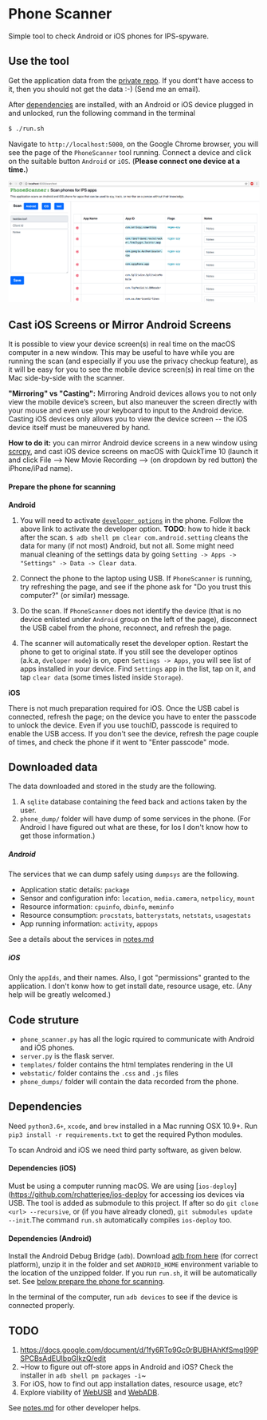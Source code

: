 # Phone Scanner
Simple tool to check Android or iOS phones for IPS-spyware.


## Use the tool
Get the application data from the [private repo](https://bitbucket.org/rchatterjee/appscraper/).
If you dont't have access to it, then you should not get the data :-) (Send me an email).

After [dependencies](#dependencies) are installed, with an Android or iOS device plugged in and
unlocked, run the following command in the terminal

```bash
$ ./run.sh
```

Navigate to `http://localhost:5000`, on the Google Chrome browser, you
will see the page of the `PhoneScanner` tool running.  Connect a
device and click on the suitable button `Android` or `iOS`. (**Please
connect one device at a time.**)

![Phone Scanner UI](webstatic/phone_scanner-ui.png "Phone Scanner UI")

## Cast iOS Screens or Mirror Android Screens 
It is possible to view your device screen(s) in real time on the macOS computer in a new window. This may be useful to have while you are running the scan (and especially if you use the privacy checkup feature), as it will be easy for you to see the mobile device screen(s) in real time on the Mac side-by-side with the scanner.

**"Mirroring" vs "Casting":** Mirroring Android devices allows you to not only view the mobile device’s screen, but also maneuver the screen directly with your mouse and even use your keyboard to input to the Android device. Casting iOS devices only allows you to view the device screen -- the iOS device itself must be maneuvered by hand.

**How to do it:** you can mirror Android device screens in a new window using [scrcpy](https://github.com/Genymobile/scrcpy), and cast iOS device screens on macOS with QuickTime 10 (launch it and click File --> New Movie Recording --> (on dropdown by red button) the iPhone/iPad name).

#### Prepare the phone for scanning
**Android**
1. You will need to activate [`developer options`](https://developer.android.com/studio/debug/dev-options.html)
in the phone. Follow the above link to activate the developer option.
**TODO**: how to hide it back after the scan.
`$ adb shell pm clear com.android.setting` cleans the data for  many (if not most) Android, but not all.
Some might need manual cleaning of the settings data by going `Setting -> Apps -> "Settings" -> Data -> Clear data`.

2. Connect the phone to the laptop using USB. If `PhoneScanner` is running, try
refreshing the page, and see if the phone ask for "Do you trust this computer?" (or similar)
message.
3. Do the scan.  If `PhoneScanner` does not identify the device (that is
no device enlisted under `Android` group on the left of the page),
disconnect the USB cabel from the phone, reconnect, and refresh the page.
4. The scanner will automatically reset the developer option. Restart the phone
to get to original state.
If you still see the developer optinos (a.k.a, `dveloper mode`) is on, open
`Settings -> Apps`, you will see list of apps installed in your device.
Find `Settings` app in the list, tap on it, and tap `clear data` (some times
listed inside `Storage`).


**iOS**

There is not much preparation required for iOS. Once the USB
cabel is connected, refresh the page; on the device you have to enter
the passcode to unlock the device. Even if you use touchID, passcode is
required to enable the USB access. If you don't see the device, refresh
the page couple of times, and check the phone if it went to
"Enter passcode" mode.




## Downloaded data ##
The data downloaded and stored in the study are the following.
1. A `sqlite` database containing the feed back and actions taken by the user.
2. `phone_dump/` folder will have dump of some services in the phone.
(For Android I have figured out what are these, for Ios I don't know how to get those information.)

##### Android
The services that we can dump safely using `dumpsys` are the following.
* Application static details: `package`
* Sensor and configuration info: `location`, `media.camera`, `netpolicy`, `mount`
* Resource information: `cpuinfo`, `dbinfo`, `meminfo`
* Resource consumption: `procstats`, `batterystats`, `netstats`, `usagestats`
* App running information: `activity`, `appops`

See a details about the services in [notes.md](notes.md)

##### iOS
Only the `appIds`, and their names. Also, I got "permissions" granted to the
application. I don't konw how to get install date, resource usage, etc.
(Any help will be greatly welcomed.)


## Code struture  
* `phone_scanner.py` has all the logic rquired to communicate with Android and
  iOS phones.
* `server.py` is the flask server. 
* `templates/` folder contains the html templates rendering in the UI
* `webstatic/` folder contains the `.css` and `.js` files 
* `phone_dumps/` folder will contain the data recorded from the phone.

## Dependencies
Need `python3.6+`, `xcode`, and `brew` installed in a Mac running OSX 10.9+.
Run `pip3 install -r requirements.txt` to get the required Python modules.

To scan Android and iOS we need third party software, as given below.
#### Dependencies (iOS)
Must be using a computer running macOS. We are using [`ios-deploy`](https://github.com/rchatterjee/ios-deploy
for accessing ios devices via USB. The tool is added as submodule to this project.
If after so do `git clone <url> --recursive`, or (if you have already cloned),
`git submodules update --init`.The command
`run.sh` automatically compiles `ios-deploy` too.

#### Dependencies (Android)
Install the Android Debug Bridge (`adb`).  Download [adb from
here](https://androidsdkoffline.blogspot.com/p/android-sdk-platform-tools.html)
(for correct platform), unzip it in the folder and set `ANDROID_HOME`
environment variable to the location of the unzipped folder.
If you run `run.sh`, it will be automatically set.
See [below prepare the phone for scanning](#prepare-the-phone-for-scanning).

In the terminal of the computer, run `adb devices` to see if the device is connected properly.


## TODO
1. https://docs.google.com/document/d/1fy6RTo9Gc0rBUBHAhKfSmqI99PSPCBsAdEUIbpGIkzQ/edit
2. ~How to figure out off-store apps in Android and iOS? Check the installer in `adb shell pm packages -i`~
3. For iOS, how to find out app installation dates, resource usage, etc?
4. Explore viability of [WebUSB](https://github.com/WICG/webusb) and [WebADB](https://github.com/webadb/webadb.js).

See [notes.md](notes.md) for other developer helps.
